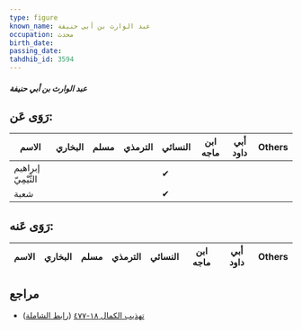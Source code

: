 ```yaml
---
type: figure
known_name: عبد الوارث بن أبي حنيفة
occupation: محدث
birth_date:
passing_date:
tahdhib_id: 3594
---
```

##### عبد الوارث بن أبي حنيفة

## رَوَى عَن:
| الاسم               | البخاري | مسلم | الترمذي | النسائي | ابن ماجه | أبي داود | Others |
| ------------------- | ------- | ---- | ------- | ------- | -------- | -------- | ------ |
| إبراهيم التَّيْمِيّ |         |      |         | ✔       |          |          |        |
| شعبة                |         |      |         | ✔       |          |          |        |
## رَوَى عَنه:
| الاسم | البخاري | مسلم | الترمذي | النسائي | ابن ماجه | أبي داود | Others |
| ----- | ------- | ---- | ------- | ------- | -------- | -------- | ------ |
## مراجع
- [تهذيب الكمال ١٨-٤٧٧](obsidian://open?vault=Tahdhib-al-Kamal&file=Figures/٣٥٩٤-عبد%20الوارث%20بن%20أبي%20حنيفة) ([رابط الشاملة](https://shamela.ws/book/3722/9510))